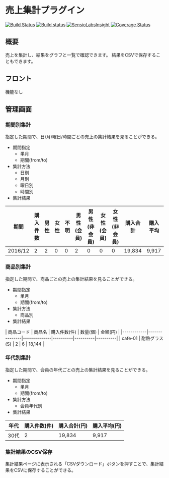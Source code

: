 # 売上集計プラグイン

[![Build Status](https://travis-ci.org/EC-CUBE/sales-report-plugin.svg?branch=master)](https://travis-ci.org/EC-CUBE/sales-report-plugin)
[![Build status](https://ci.appveyor.com/api/projects/status/7ywi4kw3q5pru4j3/branch/master?svg=true)](https://ci.appveyor.com/project/ECCUBE/sales-report-plugin/branch/master)
[![SensioLabsInsight](https://insight.sensiolabs.com/projects/c044fde6-ee82-42ed-bc3e-7a91652656bf/mini.png)](https://insight.sensiolabs.com/projects/c044fde6-ee82-42ed-bc3e-7a91652656bf)
[![Coverage Status](https://coveralls.io/repos/github/EC-CUBE/sales-report-plugin/badge.svg?branch=master)](https://coveralls.io/github/EC-CUBE/sales-report-plugin?branch=master)

## 概要
売上を集計し、結果をグラフと一覧で確認できます。
結果をCSVで保存することもできます。

## フロント
機能なし

## 管理画面
### 期間別集計
指定した期間で、日/月/曜日/時間ごとの売上の集計結果を見ることができる。

- 期間指定
	- 単月
	- 期間(from/to)
- 集計方法
	- 日別
	- 月別
	- 曜日別
	- 時間別
- 集計結果

| 期間    | 購入件数 | 男性 | 女性 | 不明 | 男性 (会員) | 男性 (非会員) | 女性 (会員) | 女性 (非会員) | 購入合計 | 購入平均 |
|---------|----------|------|------|------|-------------|---------------|-------------|---------------|----------|----------|
| 2016/12 | 2        | 2    | 0    | 0    | 2           | 0             | 0           | 0             | 19,834   | 9,917    |

### 商品別集計
指定した期間で、商品ごとの売上の集計結果を見ることができる。

- 期間指定
	- 単月
	- 期間(from/to)
- 集計方法
	- 商品別
- 集計結果

| 商品コード | 商品名        | 購入件数(件) | 数量(個) | 金額(円) |
|------------|---------------|--------------|----------|----------|----------|
| cafe-01    | 耐熱グラス(S) | 2            | 6        | 18,144   |

### 年代別集計
指定した期間で、会員の年代ごとの売上の集計結果を見ることができる。

- 期間指定
	- 単月
	- 期間(from/to)
- 集計方法
	- 会員年代別
- 集計結果

| 年代 | 購入件数(件) | 購入合計(円) | 購入平均(円) |
|------|--------------|--------------|--------------|
| 30代 | 2            | 19,834       | 9,917        |

### 集計結果のCSV保存
集計結果ページに表示される「CSVダウンロード」ボタンを押すことで、集計結果をCSVに保存することができる。
